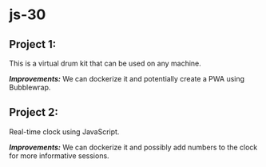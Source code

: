 # js-30

## Project 1:
This is a virtual drum kit that can be used on any machine.

***Improvements:***
We can dockerize it and potentially create a PWA using Bubblewrap.

## Project 2:
Real-time clock using JavaScript.

***Improvements:***
We can dockerize it and possibly add numbers to the clock for more informative sessions.
